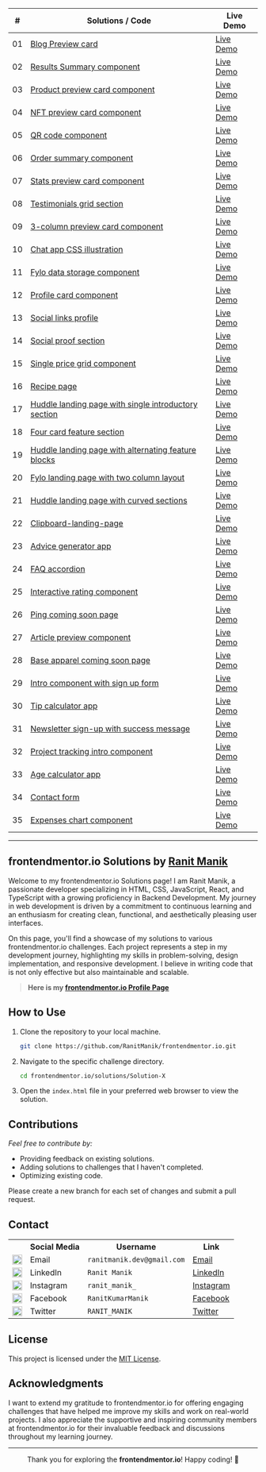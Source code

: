 <div align="center">
    <table>
        <thead>
            <tr>
                <th>#</th>
                <th>Solutions / Code</th>
                <th>Live Demo</th>
            </tr>
        </thead>
        <tbody>
            <tr>
                <td>01</td>
                <td><a href="solutions/01. blog-preview-card">Blog Preview card</a></td>
                <td><a href="https://ranitmanik.github.io/frontendmentor.io/solutions/01.%20Blog-preview-card/index.html" target="_blank">Live Demo</a></td>
            </tr>
            <tr>
                <td>02</td>
                <td><a href="solutions/02. results-summary-component">Results Summary component</a></td>
                <td><a href="https://ranitmanik.github.io/frontendmentor.io/solutions/02.%20Results-summary-component/index.html" target="_blank">Live Demo</a></td>
            </tr>
            <tr>
                <td>03</td>
                <td><a href="solutions/03. product-preview-card-component">Product preview card component</a></td>
                <td><a href="https://ranitmanik.github.io/frontendmentor.io/solutions/03.%20Product-preview-card-component/index.html" target="_blank">Live Demo</a></td>
            </tr>
            <tr>
                <td>04</td>
                <td><a href="solutions/04.%20nft-preview-card-component">NFT preview card component</a></td>
                <td><a href="https://ranitmanik.github.io/frontendmentor.io/solutions/04.%20nft-preview-card-component/index.html" target="_blank">Live Demo</a></td>
            </tr>
            <tr>
                <td>05</td>
                <td><a href="solutions/05. qr code component">QR code component</a></td>
                <td><a href="https://ranitmanik.github.io/frontendmentor.io/solutions/05.%20QR%20code%20component/index.html" target="_blank">Live Demo</a></td>
            </tr>
            <tr>
                <td>06</td>
                <td><a href="solutions/06. order-summary-component">Order summary component</a></td>
                <td><a href="https://ranitmanik.github.io/frontendmentor.io/solutions/06.%20Order-summary-component/index.html" target="_blank">Live Demo</a></td>
            </tr>
            <tr>
                <td>07</td>
                <td><a href="solutions/07.%20stats-preview-card-component">Stats preview card component</a></td>
                <td><a href="https://ranitmanik.github.io/frontendmentor.io/solutions/07.%20stats-preview-card-component/index.html" target="_blank">Live Demo</a></td>
            </tr>
            <tr>
                <td>08</td>
                <td><a href="solutions/08.%20testimonials-grid-section">Testimonials grid section</a></td>
                <td><a href="https://ranitmanik.github.io/frontendmentor.io/solutions/08.%20testimonials-grid-section/index.html" target="_blank">Live Demo</a></td>
            </tr>
            <tr>
                <td>09</td>
                <td><a href="solutions/09.%203-column-preview-card-component">3-column preview card component</a></td>
                <td><a href="https://ranitmanik.github.io/frontendmentor.io/solutions/09.%203-column-preview-card-component/index.html" target="_blank">Live Demo</a></td>
            </tr>
            <tr>
                <td>10</td>
                <td><a href="solutions/10.%20chat-app-css-illustration">Chat app CSS illustration</a></td>
                <td><a href="https://ranitmanik.github.io/frontendmentor.io/solutions/10.%20chat-app-css-illustration/index.html" target="_blank">Live Demo</a></td>
            </tr>
            <tr>
                <td>11</td>
                <td><a href="solutions/11.%20fylo-data-storage-component">Fylo data storage component</a></td>
                <td><a href="https://ranitmanik.github.io/frontendmentor.io/solutions/11.%20fylo-data-storage-component/index.html" target="_blank">Live Demo</a></td>
            </tr>
            <tr>
                <td>12</td>
                <td><a href="solutions/12.%20profile-card-component">Profile card component</a></td>
                <td><a href="https://ranitmanik.github.io/frontendmentor.io/solutions/12.%20profile-card-component/index.html" target="_blank">Live Demo</a></td>
            </tr>
            <tr>
                <td>13</td>
                <td><a href="solutions/13.%20social-links-profile">Social links profile</a></td>
                <td><a href="https://ranitmanik.github.io/frontendmentor.io/solutions/13.%20social-links-profile/index.html" target="_blank">Live Demo</a></td>
            </tr>
            <tr>
                <td>14</td>
                <td><a href="solutions/14.%20social-proof-section">Social proof section</a></td>
                <td><a href="https://ranitmanik.github.io/frontendmentor.io/solutions/14.%20social-proof-section/index.html" target="_blank">Live Demo</a></td>
            </tr>
            <tr>
                <td>15</td>
                <td><a href="solutions/15.%20single-price-grid-component">Single price grid component</a></td>
                <td><a href="https://ranitmanik.github.io/frontendmentor.io/solutions/15.%20single-price-grid-component/index.html" target="_blank">Live Demo</a></td>
            </tr>
            <tr>
                <td>16</td>
                <td><a href="solutions/16.%20recipe-page">Recipe page</a></td>
                <td><a href="https://ranitmanik.github.io/frontendmentor.io/solutions/16.%20recipe-page/index.html" target="_blank">Live Demo</a></td>
            </tr>
            <tr>
                <td>17</td>
                <td><a href="solutions/17.%20huddle-landing-page-with-single-introductory-section">Huddle landing page with single introductory section</a></td>
                <td><a href="https://ranitmanik.github.io/frontendmentor.io/solutions/17.%20huddle-landing-page-with-single-introductory-section/index.html" target="_blank">Live Demo</a></td>
            </tr>
            <tr>
                <td>18</td>
                <td><a href="solutions/18.%20four-card-feature-section">Four card feature section</a></td>
                <td><a href="https://ranitmanik.github.io/frontendmentor.io/solutions/18.%20four-card-feature-section/index.html" target="_blank">Live Demo</a></td>
            </tr>
            <tr>
                <td>19</td>
                <td><a href="solutions/19.%20huddle-landing-page-with-alternating-feature-blocks">Huddle landing page with alternating feature blocks</a></td>
                <td><a href="https://ranitmanik.github.io/frontendmentor.io/solutions/19.%20huddle-landing-page-with-alternating-feature-blocks/index.html" target="_blank">Live Demo</a></td>
            </tr>
            <tr>
                <td>20</td>
                <td><a href="solutions/20.%20fylo-landing-page-with-two-column-layout">Fylo landing page with two column layout</a></td>
                <td><a href="https://ranitmanik.github.io/frontendmentor.io/solutions/20.%20fylo-landing-page-with-two-column-layout/index.html" target="_blank">Live Demo</a></td>
            </tr>
            <tr>
                <td>21</td>
                <td><a href="solutions/21.%20huddle-landing-page-with-curved-sections">Huddle landing page with curved sections</a></td>
                <td><a href="https://ranitmanik.github.io/frontendmentor.io/solutions/21.%20huddle-landing-page-with-curved-sections/index.html" target="_blank">Live Demo</a></td>
            </tr>
            <tr>
                <td>22</td>
                <td><a href="solutions/22.%20clipboard-landing-page">Clipboard-landing-page</a></td>
                <td><a href="https://ranitmanik.github.io/frontendmentor.io/solutions/22.%20clipboard-landing-page/index.html" target="_blank">Live Demo</a></td>
            </tr>
            <tr>
                <td>23</td>
                <td><a href="solutions/23.%20advice-generator-app">Advice generator app</a></td>
                <td><a href="https://ranitmanik.github.io/frontendmentor.io/solutions/23.%20advice-generator-app/index.html" target="_blank">Live Demo</a></td>
            </tr>
            <tr>
                <td>24</td>
                <td><a href="solutions/24.%20faq-accordion">FAQ accordion</a></td>
                <td><a href="https://ranitmanik.github.io/frontendmentor.io/solutions/24.%20faq-accordion/index.html" target="_blank">Live Demo</a></td>
            </tr>
            <tr>
                <td>25</td>
                <td><a href="solutions/25.%20interactive-rating-component">Interactive rating component</a></td>
                <td><a href="https://ranitmanik.github.io/frontendmentor.io/solutions/25.%20interactive-rating-component/index.html" target="_blank">Live Demo</a></td>
            </tr>
            <tr>
                <td>26</td>
                <td><a href="solutions/26.%20ping-coming-soon-page">Ping coming soon page</a></td>
                <td><a href="https://ranitmanik.github.io/frontendmentor.io/solutions/26.%20ping-coming-soon-page/index.html" target="_blank">Live Demo</a></td>
            </tr>
            <tr>
                <td>27</td>
                <td><a href="solutions/27.%20article-preview-component">Article preview component</a></td>
                <td><a href="https://ranitmanik.github.io/frontendmentor.io/solutions/27.%20article-preview-component/index.html" target="_blank">Live Demo</a></td>
            </tr>
            <tr>
                <td>28</td>
                <td><a href="solutions/28.%20base-apparel-coming-soon">Base apparel coming soon page</a></td>
                <td><a href="https://ranitmanik.github.io/frontendmentor.io/solutions/28.%20base-apparel-coming-soon/index.html" target="_blank">Live Demo</a></td>
            </tr>
            <tr>
                <td>29</td>
                <td><a href="solutions/29.%20intro-component-with-signup-form">Intro component with sign up form</a></td>
                <td><a href="https://ranitmanik.github.io/frontendmentor.io/solutions/29.%20faq-accordion-card/index.html" target="_blank">Live Demo</a></td>
            </tr>
            <tr>
                <td>30</td>
                <td><a href="solutions/30.%20tip-calculator-app">Tip calculator app</a></td>
                <td><a href="https://ranitmanik.github.io/frontendmentor.io/solutions/30.%20tip-calculator-app/index.html" target="_blank">Live Demo</a></td>
            </tr>
            <tr>
                <td>31</td>
                <td><a href="solutions/31.%20newsletter-sign-up-with-success-message">Newsletter sign-up with success message</a></td>
                <td><a href="https://ranitmanik.github.io/frontendmentor.io/solutions/31.%20newsletter-sign-up-with-success-message/index.html" target="_blank">Live Demo</a></td>
            </tr>
            <tr>
                <td>32</td>
                <td><a href="solutions/32.%20project-tracking-intro-component">Project tracking intro component</a></td>
                <td><a href="https://ranitmanik.github.io/frontendmentor.io/solutions/32.%20project-tracking-intro-component/index.html" target="_blank">Live Demo</a></td>
            </tr>
            <tr>
                <td>33</td>
                <td><a href="solutions/33.%20age-calculator-app">Age calculator app</a></td>
                <td><a href="https://ranitmanik.github.io/frontendmentor.io/solutions/33.%20age-calculator-app/index.html" target="_blank">Live Demo</a></td>
            </tr>
            <tr>
                <td>34</td>
                <td><a href="solutions/34.%20contact-form">Contact form</a></td>
                <td><a href="https://ranitmanik.github.io/frontendmentor.io/solutions/34.%20contact-form/index.html" target="_blank">Live Demo</a></td>
            </tr>
            <tr>
                <td>35</td>
                <td><a href="solutions/35.%20expenses-chart-component">Expenses chart component</a></td>
                <td><a href="https://ranitmanik.github.io/frontendmentor.io/solutions/35.%20expenses-chart-component/index.html" target="_blank">Live Demo</a></td>
            </tr>
        </tbody>
    </table>
</div>

<hr>

## frontendmentor.io Solutions by [Ranit Manik](https://www.frontendmentor.io/profile/RanitManik)

Welcome to my frontendmentor.io Solutions page! I am Ranit Manik, a passionate developer specializing in HTML, CSS, JavaScript, React, and TypeScript with a growing proficiency in Backend Development. My journey in web development is driven by a commitment to continuous learning and an enthusiasm for creating clean, functional, and aesthetically pleasing user interfaces.

On this page, you'll find a showcase of my solutions to various frontendmentor.io challenges. Each project represents a step in my development journey, highlighting my skills in problem-solving, design implementation, and responsive development. I believe in writing code that is not only effective but also maintainable and scalable.

> **Here is my [frontendmentor.io Profile Page](https://www.frontendmentor.io/profile/RanitManik)**

## How to Use

1. Clone the repository to your local machine.
   ```bash
   git clone https://github.com/RanitManik/frontendmentor.io.git
   ```

2. Navigate to the specific challenge directory.
   ```bash
   cd frontendmentor.io/solutions/Solution-X
   ```

3. Open the `index.html` file in your preferred web browser to view the solution.

## Contributions

_Feel free to contribute by:_

- Providing feedback on existing solutions.
- Adding solutions to challenges that I haven't completed.
- Optimizing existing code.

Please create a new branch for each set of changes and submit a pull request.

## Contact

<table>
  <tr>
    <th></th>
    <th>Social Media</th>
    <th>Username</th>
    <th>Link</th>
  </tr>
  <tr>
    <td><img src="https://cdn4.iconfinder.com/data/icons/social-media-logos-6/512/112-gmail_email_mail-512.png" width="20" /></td>
    <td>Email</td>
    <td><code>ranitmanik.dev@gmail.com</code></td>
    <td><a href="mailto:ranitmanik.dev@gmail.com" target="_blank">Email</a></td>
  </tr>
  <tr>
    <td><img src="https://upload.wikimedia.org/wikipedia/commons/thumb/c/ca/LinkedIn_logo_initials.png/480px-LinkedIn_logo_initials.png" width="20" /></td>
    <td>LinkedIn</td>
    <td><code>Ranit Manik</code></td>
    <td><a href="https://www.linkedin.com/in/ranit-manik/" target="_blank">LinkedIn</a></td>
  </tr>
  <tr>
    <td><img src="https://upload.wikimedia.org/wikipedia/commons/thumb/a/a5/Instagram_icon.png/600px-Instagram_icon.png" width="20" /></td>
    <td>Instagram</td>
    <td><code>ranit_manik_</code></td>
    <td><a href="https://www.instagram.com/ranit_manik_/" target="_blank">Instagram</a></td>
  </tr>
  <tr>
    <td><img src="https://upload.wikimedia.org/wikipedia/commons/6/6c/Facebook_Logo_2023.png" width="20" /></td>
    <td>Facebook</td>
    <td><code>RanitKumarManik</code></td>
    <td><a href="https://www.facebook.com/RanitKumarManik/" target="_blank">Facebook</a></td>
  </tr>
  <tr>
    <td><img src="https://upload.wikimedia.org/wikipedia/commons/thumb/6/6f/Logo_of_Twitter.svg/512px-Logo_of_Twitter.svg.png" width="20" /></td>
    <td>Twitter</td>
    <td><code>RANIT_MANIK</code></td>
    <td><a href="https://twitter.com/RANIT_MANIK" target="_blank">Twitter</a></td>
  </tr>
</table>

## License

This project is licensed under the [MIT License](LICENSE).

## Acknowledgments

I want to extend my gratitude to frontendmentor.io for offering engaging challenges that have helped me improve my skills and work on real-world projects. I also appreciate the supportive and inspiring community members at frontendmentor.io for their invaluable feedback and discussions throughout my learning journey.

---

  <p align="center">Thank you for exploring the <strong>frontendmentor.io</strong>! Happy coding! 🚀</p>
